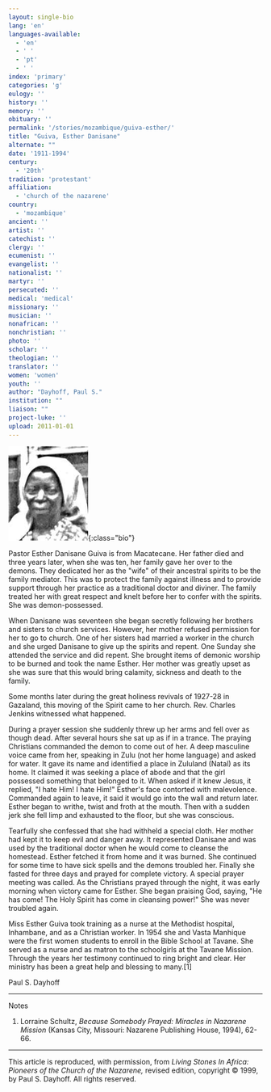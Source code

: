 ```yaml
---
layout: single-bio
lang: 'en'
languages-available:
  - 'en'
  - ' '
  - 'pt'
  - ' '
index: 'primary'
categories: 'g'
eulogy: ''
history: ''
memory: ''
obituary: ''
permalink: '/stories/mozambique/guiva-esther/'
title: "Guiva, Esther Danisane"
alternate: ""
date: '1911-1994'
century:
  - '20th'
tradition: 'protestant'
affiliation:
  - 'church of the nazarene'
country:
  - 'mozambique'
ancient: ''
artist: ''
catechist: ''
clergy: ''
ecumenist: ''
evangelist: ''
nationalist: ''
martyr: ''
persecuted: ''
medical: 'medical'
missionary: ''
musician: ''
nonafrican: ''
nonchristian: ''
photo: ''
scholar: ''
theologian: ''
translator: ''
women: 'women'
youth: ''
author: "Dayhoff, Paul S."
institution: ""
liaison: ""
project-luke: ''
upload: 2011-01-01
---
```


![Esther Guiva](/images/bio-pics/mozambique/guiva-esther/guiva_ester.jpg){:class="bio"}

Pastor Esther Danisane Guiva is from Macatecane.  Her father died and three years later, when she was ten, her family gave her over to the demons. They dedicated her as the "wife" of their ancestral spirits to be the family mediator. This was to protect the family against illness and to provide support through her practice as a traditional doctor and diviner. The family treated her with great respect and knelt before her to confer with the spirits. She was demon-possessed.

When Danisane was seventeen she began secretly following her brothers and sisters to church services. However, her mother refused permission for her to go to church. One of her sisters had married a worker in the church and she urged Danisane to give up the spirits and repent. One Sunday she attended the service and did repent. She brought items of demonic worship to be burned and took the name Esther. Her mother was greatly upset as she was sure that this would bring calamity, sickness and death to the family.

Some months later during the great holiness revivals of 1927-28 in Gazaland, this moving of the Spirit came to her church. Rev. Charles Jenkins witnessed what happened.

During a prayer session she suddenly threw up her arms and fell over as though dead. After several hours she sat up as if in a trance. The praying Christians commanded the demon to come out of her. A deep masculine voice came from her, speaking in Zulu (not her home language) and asked for water. It gave its name and identified a place in Zululand (Natal) as its home. It claimed it was seeking a place of abode and that the girl possessed something that belonged to it. When asked if it knew Jesus, it replied, "I hate Him! I hate Him!" Esther's face contorted with malevolence. Commanded again to leave, it said it would go into the wall and return later. Esther began to writhe, twist and froth at the mouth. Then with a sudden jerk she fell limp and exhausted to the floor, but she was conscious.

Tearfully she confessed that she had withheld a special cloth. Her mother had kept it to keep evil and danger away. It represented Danisane and was used by the traditional doctor when he would come to cleanse the homestead. Esther fetched it from home and it was burned. She continued for some time to have sick spells and the demons troubled her. Finally she fasted for three days and prayed for complete victory. A special prayer meeting was called. As the Christians prayed through the night, it was early morning when victory came for Esther. She began praising God, saying, "He has come! The Holy Spirit has come in cleansing power!" She was never troubled again.

Miss Esther Guiva took training as a nurse at the Methodist hospital, Inhambane, and as a Christian worker. In 1954 she and Vasta Manhique were the first women students to enroll in the Bible School at Tavane. She served as a nurse and as matron to the schoolgirls at the Tavane Mission. Through the years her testimony continued to ring bright and clear. Her ministry has been a great help and blessing to many.[1]

Paul S. Dayhoff

---

Notes

1. Lorraine Schultz, *Because Somebody Prayed: Miracles in Nazarene Mission* (Kansas City, Missouri: Nazarene Publishing House, 1994), 62-66.

---

This article is reproduced, with permission, from *Living Stones In Africa: Pioneers of the Church of the Nazarene,* revised edition, copyright &copy; 1999, by Paul S. Dayhoff.  All rights reserved.
